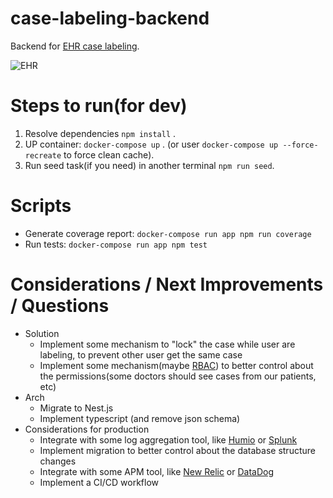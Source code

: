 # case-labeling-backend
Backend for [EHR case labeling](https://github.com/rdiego26/case-labeling-frontend).

![EHR](https://belitsoft.com/uploads/images/blog/posts/previews/image_155930182239.jpg)

# Steps to run(for dev)
1. Resolve dependencies `npm install` .
2. UP container: `docker-compose up` . (or user `docker-compose up --force-recreate` to force clean cache).
3. Run seed task(if you need) in another terminal `npm run seed`.

# Scripts
- Generate coverage report: `docker-compose run app npm run coverage`
- Run tests: `docker-compose run app npm test`

# Considerations / Next Improvements / Questions
- Solution
  - Implement some mechanism to "lock" the case while user are labeling, to prevent other user get the same case
  - Implement some mechanism(maybe [RBAC](https://en.wikipedia.org/wiki/Role-based_access_control)) to better control about the permissions(some doctors should see cases from our patients, etc)
- Arch
  - Migrate to Nest.js
  - Implement typescript (and remove json schema)
- Considerations for production
  - Integrate with some log aggregation tool, like [Humio](https://www.humio.com/) or [Splunk](https://www.splunk.com/)
  - Implement migration to better control about the database structure changes
  - Integrate with some APM tool, like [New Relic](https://newrelic.com/) or [DataDog](https://www.datadoghq.com/)
  - Implement a CI/CD workflow
